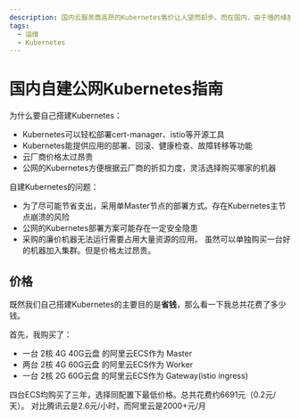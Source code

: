 ```yaml
---
description: 国内云服务商高昂的Kubernetes售价让人望而却步。而在国内，由于墙的缘故，自建Kubernetes远不像官网描述的那样简单。
tags:
  - 运维
  - Kubernetes
---
```


# 国内自建公网Kubernetes指南

为什么要自己搭建Kubernetes：

* Kubernetes可以轻松部署cert-manager、istio等开源工具
* Kubernetes能提供应用的部署、回滚、健康检查、故障转移等功能
* 云厂商价格太过昂贵
* 公网的Kubernetes方便根据云厂商的折扣力度，灵活选择购买哪家的机器

自建Kubernetes的问题：

* 为了尽可能节省支出，采用单Master节点的部署方式。存在Kubernetes主节点崩溃的风险
* 公网的Kubernetes部署方案可能存在一定安全隐患
* 采购的廉价机器无法运行需要占用大量资源的应用。
  虽然可以单独购买一台好的机器加入集群。但是价格太过昂贵。

## 价格

既然我们自己搭建Kubernetes的主要目的是**省钱**，那么看一下我总共花费了多少钱。

首先，我购买了：

* 一台 2核 4G 40G云盘 的阿里云ECS作为 Master
* 两台 2核 4G 60G云盘 的阿里云ECS作为 Worker
* 一台 2核 2G 60G云盘 的阿里云ECS作为 Gateway(istio ingress)

四台ECS均购买了三年，选择同配置下最低价格。总共花费约6691元（0.2元/天）。
对比腾讯云是2.6元/小时，而阿里云是2000+元/月
